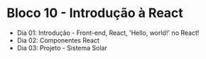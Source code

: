 # Bloco 10 - Introdução à React
* Dia 01: Introdução - Front-end, React, 'Hello, world!' no React!
* Dia 02: Componentes React
* Dia 03: Projeto - Sistema Solar
